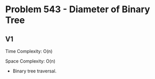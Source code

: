 # Problem 543 - Diameter of Binary Tree

## V1

Time Complexity: O(n)

Space Complexity: O(n)

- Binary tree traversal.
